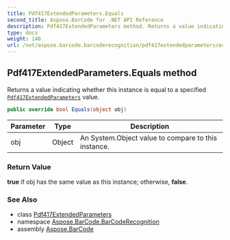 ```yaml
---
title: Pdf417ExtendedParameters.Equals
second_title: Aspose.BarCode for .NET API Reference
description: Pdf417ExtendedParameters method. Returns a value indicating whether this instance is equal to a specified Pdf417ExtendedParameters value
type: docs
weight: 140
url: /net/aspose.barcode.barcoderecognition/pdf417extendedparameters/equals/
---
```

## Pdf417ExtendedParameters.Equals method

Returns a value indicating whether this instance is equal to a specified [`Pdf417ExtendedParameters`](../) value.

```csharp
public override bool Equals(object obj)
```

| Parameter | Type | Description |
| --- | --- | --- |
| obj | Object | An System.Object value to compare to this instance. |

### Return Value

**true** if obj has the same value as this instance; otherwise, **false**.

### See Also

* class [Pdf417ExtendedParameters](../)
* namespace [Aspose.BarCode.BarCodeRecognition](../../../aspose.barcode.barcoderecognition/)
* assembly [Aspose.BarCode](../../../)


